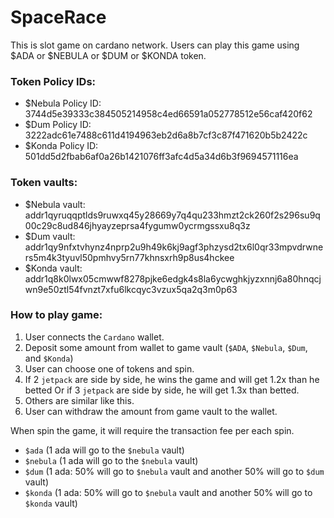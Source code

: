 # SpaceRace

This is slot game on cardano network. Users can play this game using $ADA or $NEBULA or $DUM or $KONDA token.

### Token Policy IDs:
- $Nebula Policy ID: 3744d5e39333c384505214958c4ed66591a052778512e56caf420f62
- $Dum Policy ID: 3222adc61e7488c611d4194963eb2d6a8b7cf3c87f471620b5b2422c
- $Konda Policy ID: 501dd5d2fbab6af0a26b1421076ff3afc4d5a34d6b3f9694571116ea

### Token vaults:
- $Nebula vault: addr1qyruqqptlds9ruwxq45y28669y7q4qu233hmzt2ck260f2s296su9q00c29c8ud846jhyayzeprsa4fygumw0ycrmgssxu8q3z
- $Dum vault: addr1qy9nfxtvhynz4nprp2u9h49k6kj9agf3phzysd2tx6l0qr33mpvdrwners5m4k3tyuvl50pmhvy5rn77khnsxrh9p8us4hckee
- $Konda vault: addr1q8k0lwx05cmwwf8278pjke6edgk4s8la6ycwghkjyzxnnj6a80hnqcjwn9e50ztl54fvnzt7xfu6lkcqyc3vzux5qa2q3m0p63

### How to play game:

1. User connects the `Cardano` wallet.
2. Deposit some amount from wallet to game vault (`$ADA`, `$Nebula`, `$Dum`, and `$Konda`)
3. User can choose one of tokens and spin.
4. If 2 `jetpack` are side by side, he wins the game and will get 1.2x than he betted Or if 3 `jetpack` are side by side, he will get 1.3x than betted.
5. Others are similar like this.
6. User can withdraw the amount from game vault to the wallet.


When spin the game, it will require the transaction fee per each spin.
- `$ada` (1 ada will go to the `$nebula` vault)
- `$nebula` (1 ada will go to the `$nebula` vault)
- `$dum` (1 ada: 50% will go to `$nebula` vault and another 50% will go to `$dum` vault)
- `$konda` (1 ada: 50% will go to `$nebula` vault and another 50% will go to `$konda` vault)
